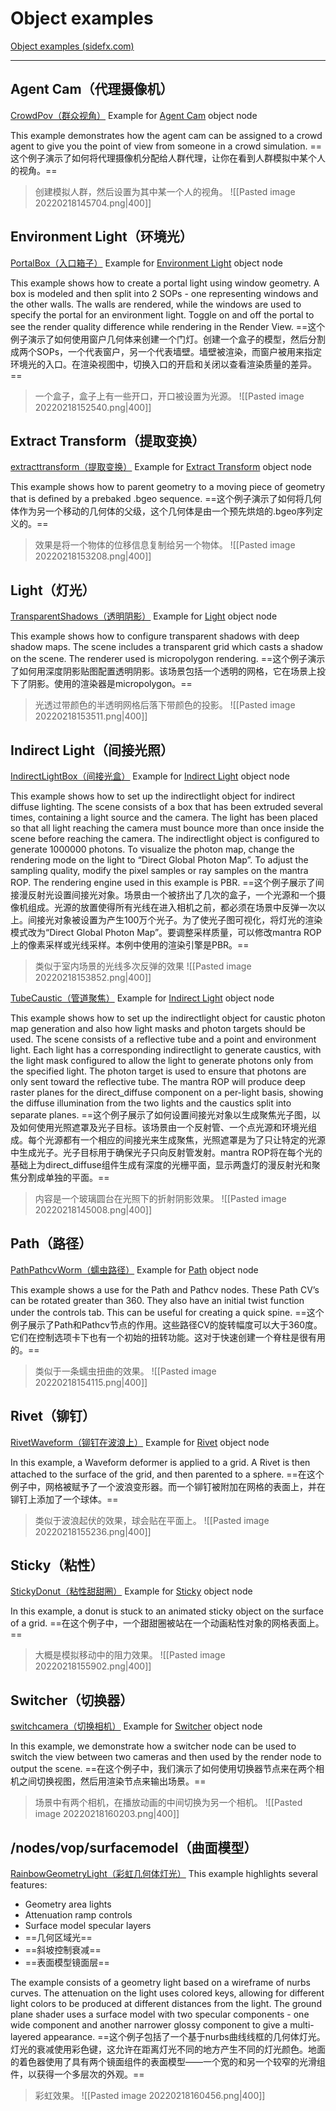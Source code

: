 # Object examples

[Object examples (sidefx.com)](https://www.sidefx.com/docs/houdini/examples/nodes/obj/index.html)

***

## Agent Cam（代理摄像机）

[CrowdPov（群众视角）](https://www.sidefx.com/docs/houdini/examples/nodes/obj/agentcam/CrowdPov.html)
Example for [Agent Cam](https://www.sidefx.com/docs/houdini/nodes/obj/agentcam.html) object node

This example demonstrates how the agent cam can be assigned to a crowd agent to give you the point of view from someone in a crowd simulation.
==这个例子演示了如何将代理摄像机分配给人群代理，让你在看到人群模拟中某个人的视角。==
>创建模拟人群，然后设置为其中某一个人的视角。
>![[Pasted image 20220218145704.png|400]]

## Environment Light（环境光）

[PortalBox（入口箱子）](https://www.sidefx.com/docs/houdini/examples/nodes/obj/envlight/PortalBox.html) 
Example for [Environment Light](https://www.sidefx.com/docs/houdini/nodes/obj/envlight.html) object node

This example shows how to create a portal light using window geometry. A box is modeled and then split into 2 SOPs - one representing windows and the other walls. The walls are rendered, while the windows are used to specify the portal for an environment light. Toggle on and off the portal to see the render quality difference while rendering in the Render View.
==这个例子演示了如何使用窗户几何体来创建一个门灯。创建一个盒子的模型，然后分割成两个SOPs，一个代表窗户，另一个代表墙壁。墙壁被渲染，而窗户被用来指定环境光的入口。在渲染视图中，切换入口的开启和关闭以查看渲染质量的差异。==
>一个盒子，盒子上有一些开口，开口被设置为光源。
>![[Pasted image 20220218152540.png|400]]

## Extract Transform（提取变换）

[extracttransform（提取变换）](https://www.sidefx.com/docs/houdini/examples/nodes/obj/extractgeo/extracttransform.html) 
Example for [Extract Transform](https://www.sidefx.com/docs/houdini/nodes/obj/extractgeo.html) object node

This example shows how to parent geometry to a moving piece of geometry that is defined by a prebaked .bgeo sequence.
==这个例子演示了如何将几何体作为另一个移动的几何体的父级，这个几何体是由一个预先烘焙的.bgeo序列定义的。==
>效果是将一个物体的位移信息复制给另一个物体。
>![[Pasted image 20220218153208.png|400]]

## Light（灯光）

[TransparentShadows（透明阴影）](https://www.sidefx.com/docs/houdini/examples/nodes/obj/hlight/TransparentShadows.html)
Example for [Light](https://www.sidefx.com/docs/houdini/nodes/obj/hlight.html) object node

This example shows how to configure transparent shadows with deep shadow maps. The scene includes a transparent grid which casts a shadow on the scene. The renderer used is micropolygon rendering.
==这个例子演示了如何用深度阴影贴图配置透明阴影。该场景包括一个透明的网格，它在场景上投下了阴影。使用的渲染器是micropolygon。==
>光透过带颜色的半透明网格后落下带颜色的投影。
>![[Pasted image 20220218153511.png|400]]

## Indirect Light（间接光照）

[IndirectLightBox（间接光盒）](https://www.sidefx.com/docs/houdini/examples/nodes/obj/indirectlight/IndirectLightBox.html)
Example for [Indirect Light](https://www.sidefx.com/docs/houdini/nodes/obj/indirectlight.html) object node

This example shows how to set up the indirectlight object for indirect diffuse lighting. The scene consists of a box that has been extruded several times, containing a light source and the camera. The light has been placed so that all light reaching the camera must bounce more than once inside the scene before reaching the camera. The indirectlight object is configured to generate 1000000 photons. To visualize the photon map, change the rendering mode on the light to “Direct Global Photon Map”. To adjust the sampling quality, modify the pixel samples or ray samples on the mantra ROP. The rendering engine used in this example is PBR.
==这个例子展示了间接漫反射光设置间接光对象。场景由一个被挤出了几次的盒子，一个光源和一个摄像机组成。光源的放置使得所有光线在进入相机之前，都必须在场景中反弹一次以上。间接光对象被设置为产生100万个光子。为了使光子图可视化，将灯光的渲染模式改为“Direct Global Photon Map”。要调整采样质量，可以修改mantra ROP上的像素采样或光线采样。本例中使用的渲染引擎是PBR。==
>类似于室内场景的光线多次反弹的效果
>![[Pasted image 20220218153852.png|400]]

[TubeCaustic（管道聚焦）](https://www.sidefx.com/docs/houdini/examples/nodes/obj/indirectlight/TubeCaustic.html)
Example for [Indirect Light](https://www.sidefx.com/docs/houdini/nodes/obj/indirectlight.html) object node

This example shows how to set up the indirectlight object for caustic photon map generation and also how light masks and photon targets should be used. The scene consists of a reflective tube and a point and environment light. Each light has a corresponding indirectlight to generate caustics, with the light mask configured to allow the light to generate photons only from the specified light. The photon target is used to ensure that photons are only sent toward the reflective tube. The mantra ROP will produce deep raster planes for the direct_diffuse component on a per-light basis, showing the diffuse illumination from the two lights and the caustics split into separate planes.
==这个例子展示了如何设置间接光对象以生成聚焦光子图，以及如何使用光照遮罩及光子目标。该场景由一个反射管、一个点光源和环境光组成。每个光源都有一个相应的间接光来生成聚焦，光照遮罩是为了只让特定的光源中生成光子。光子目标用于确保光子只向反射管发射。mantra ROP将在每个光的基础上为direct_diffuse组件生成有深度的光栅平面，显示两盏灯的漫反射光和聚焦分割成单独的平面。==
>内容是一个玻璃圆台在光照下的折射阴影效果。
>![[Pasted image 20220218145008.png|400]]

## Path（路径）

[PathPathcvWorm（蠕虫路径）](https://www.sidefx.com/docs/houdini/examples/nodes/obj/path/PathPathcvWorm.html)
Example for [Path](https://www.sidefx.com/docs/houdini/nodes/obj/path.html) object node

This example shows a use for the Path and Pathcv nodes. These Path CV’s can be rotated greater than 360. They also have an initial twist function under the controls tab. This can be useful for creating a quick spine.
==这个例子展示了Path和Pathcv节点的作用。这些路径CV的旋转幅度可以大于360度。它们在控制选项卡下也有一个初始的扭转功能。这对于快速创建一个脊柱是很有用的。==
>类似于一条蠕虫扭曲的效果。
>![[Pasted image 20220218154115.png|400]]

## Rivet（铆钉）

[RivetWaveform（铆钉在波浪上）](https://www.sidefx.com/docs/houdini/examples/nodes/obj/rivet/RivetWaveform.html)
Example for [Rivet](https://www.sidefx.com/docs/houdini/nodes/obj/rivet.html) object node

In this example, a Waveform deformer is applied to a grid. A Rivet is then attached to the surface of the grid, and then parented to a sphere.
==在这个例子中，网格被赋予了一个波浪变形器。而一个铆钉被附加在网格的表面上，并在铆钉上添加了一个球体。==
>类似于波浪起伏的效果，球会贴在平面上。
>![[Pasted image 20220218155236.png|400]]

## Sticky（粘性）

[StickyDonut（粘性甜甜圈）](https://www.sidefx.com/docs/houdini/examples/nodes/obj/sticky/StickyDonut.html)
Example for [Sticky](https://www.sidefx.com/docs/houdini/nodes/obj/sticky.html) object node

In this example, a donut is stuck to an animated sticky object on the surface of a grid.
==在这个例子中，一个甜甜圈被站在一个动画粘性对象的网格表面上。==
>大概是模拟移动中的阻力效果。
>![[Pasted image 20220218155902.png|400]]

## Switcher（切换器）

[switchcamera（切换相机）](https://www.sidefx.com/docs/houdini/examples/nodes/obj/switcher/switchcamera.html)
Example for [Switcher](https://www.sidefx.com/docs/houdini/nodes/obj/switcher.html) object node

In this example, we demonstrate how a switcher node can be used to switch the view between two cameras and then used by the render node to output the scene.
==在这个例子中，我们演示了如何使用切换器节点来在两个相机之间切换视图，然后用渲染节点来输出场景。==
>场景中有两个相机，在播放动画的中间切换为另一个相机。
>![[Pasted image 20220218160203.png|400]]

## /nodes/vop/surfacemodel（曲面模型）

[RainbowGeometryLight（彩虹几何体灯光）](https://www.sidefx.com/docs/houdini/examples/nodes/obj/hlight/RainbowGeometryLight.html)
This example highlights several features:

- Geometry area lights
- Attenuation ramp controls
- Surface model specular layers
- ==几何区域光==
- ==斜坡控制衰减==
- ==表面模型镜面层==

The example consists of a geometry light based on a wireframe of nurbs curves. The attenuation on the light uses colored keys, allowing for different light colors to be produced at different distances from the light. The ground plane shader uses a surface model with two specular components - one wide component and another narrower glossy component to give a multi-layered appearance.
==这个例子包括了一个基于nurbs曲线线框的几何体灯光。灯光的衰减使用彩色键，这允许在距离灯光不同的地方产生不同的灯光颜色。地面的着色器使用了具有两个镜面组件的表面模型——一个宽的和另一个较窄的光滑组件，以获得一个多层次的外观。==
>彩虹效果。
>![[Pasted image 20220218160456.png|400]]